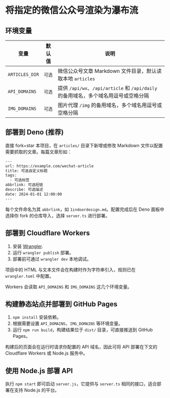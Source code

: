 # 将指定的微信公众号渲染为瀑布流

## 环境变量

| 变量 | 默认值 | 说明 |
| --- | --- | --- |
| `ARTICLES_DIR` | `可选` | 微信公众号文章 Markdown 文件目录，默认读取本地 `articles` |
| `API_DOMAINS` | `可选` | 提供 `/api/wx`、`/api/article` 和 `/api/daily` 的备用域名，多个域名用逗号或空格分隔 |
| `IMG_DOMAINS` | `可选` | 图片代理 `/img` 的备用域名，多个域名用逗号或空格分隔 |

## 部署到 Deno  (推荐)

直接 fork+star 本项目，在 `articles/` 目录下新增或修改 Markdown 文件以配置需要抓取的文章。每篇文章形如：

```txt
---
url: https://example.com/wechat-article
title: 可选自定义标题
tags:
  - 可选标签
abbrlink: 可选短链
describe: 可选描述
date: 2024-01-01 12:00:00
---
```

每个文件命名为其 `abbrlink`，如 `1indoordesign.md`。配置完成后在 Deno 面板中选择你 fork 的仓库导入，选择 `server.ts` 进行部署。

## 部署到 Cloudflare Workers

1. 安装 [Wrangler](https://developers.cloudflare.com/workers/wrangler/).
2. 运行 `wrangler publish` 部署。
3. 部署前可通过 `wrangler dev` 本地调试。

项目中的 HTML 与文本文件会在构建时作为字符串引入，规则已在 `wrangler.toml` 中配置。

Workers 会读取 `API_DOMAINS` 和 `IMG_DOMAINS` 这几个环境变量。

## 构建静态站点并部署到 GitHub Pages

1. `npm install` 安装依赖。
2. 根据需要设置 `API_DOMAINS`、`IMG_DOMAINS` 等环境变量。
3. 运行 `npm run build`，构建结果位于 `dist/` 目录，可直接推送到 GitHub Pages。

构建后的页面会在运行时请求你配置的 API 域名，因此可将 API 部署在下文的 Cloudflare Workers 或 Node.js 服务中。

## 使用 Node.js 部署 API

执行 `npm start` 即可启动 `server.js`，它提供与 `server.ts` 相同的接口，适合部署在支持 Node.js 的平台。


